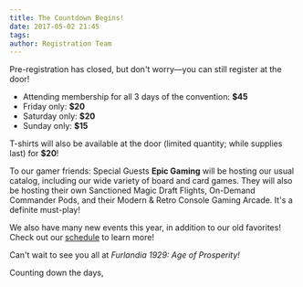 ```yaml
---
title: The Countdown Begins!
date: 2017-05-02 21:45
tags:
author: Registration Team
---
```


Pre-registration has closed, but don't worry&mdash;you can still register at the
door!

* Attending membership for all 3 days of the convention: **$45**
* Friday only: **$20**
* Saturday only: **$20**
* Sunday only: **$15**

T-shirts will also be available at the door (limited quantity; while supplies
last) for **$20**!

To our gamer friends: Special Guests **Epic Gaming** will be hosting our usual
catalog, including our wide variety of board and card games. They will also be
hosting their own Sanctioned Magic Draft Flights, On-Demand Commander Pods, and
their Modern &amp; Retro Console Gaming Arcade. It's a definite must-play!

We also have many new events this year, in addition to our old favorites! Check
out our <a href="schedule.html" target="_blank">schedule</a> to learn more!

Can't wait to see you all at *Furlandia 1929: Age of Prosperity!*

Counting down the days,
